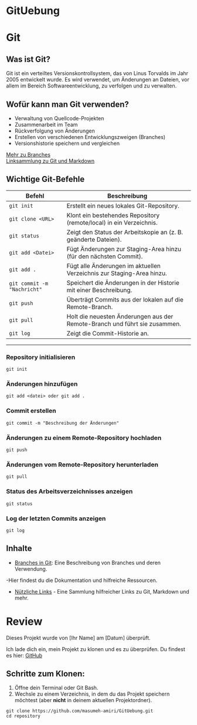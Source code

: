 # GitUebung
# Git

## Was ist Git?  
Git ist ein verteiltes Versionskontrollsystem, das von Linus Torvalds im Jahr 2005 entwickelt wurde. Es wird verwendet, um Änderungen an Dateien, vor allem im Bereich Softwareentwicklung, zu verfolgen und zu verwalten.  

## Wofür kann man Git verwenden?  
- Verwaltung von Quellcode-Projekten  
- Zusammenarbeit im Team  
- Rückverfolgung von Änderungen  
- Erstellen von verschiedenen Entwicklungszweigen (Branches)  
- Versionshistorie speichern und vergleichen  

[Mehr zu Branches](branches.md)  
[Linksammlung zu Git und Markdown](links.md)

## Wichtige Git-Befehle  

| **Befehl**                     | **Beschreibung**                                                                 |
|---------------------------------|---------------------------------------------------------------------------------|
| `git init`                     | Erstellt ein neues lokales Git-Repository.                                      |
| `git clone <URL>`              | Klont ein bestehendes Repository (remote/local) in ein Verzeichnis.             |
| `git status`                   | Zeigt den Status der Arbeitskopie an (z. B. geänderte Dateien).                 |
| `git add <Datei>`              | Fügt Änderungen zur Staging-Area hinzu (für den nächsten Commit).               |
| `git add .`                    | Fügt alle Änderungen im aktuellen Verzeichnis zur Staging-Area hinzu.           |
| `git commit -m "Nachricht"`    | Speichert die Änderungen in der Historie mit einer Beschreibung.                |
| `git push`                     | Überträgt Commits aus der lokalen auf die Remote-Branch.                        |
| `git pull`                     | Holt die neuesten Änderungen aus der Remote-Branch und führt sie zusammen.      |
| `git log`                      | Zeigt die Commit-Historie an.                                                   |

---


### Repository initialisieren
```
git init
```

### Änderungen hinzufügen
```
git add <datei> oder git add .
```

### Commit erstellen
```
git commit -m "Beschreibung der Änderungen"
```
### Änderungen zu einem Remote-Repository hochladen
```
git push
```

### Änderungen vom Remote-Repository herunterladen
```
git pull
```

### Status des Arbeitsverzeichnisses anzeigen
```
git status
````

### Log der letzten Commits anzeigen
```
git log
```

## Inhalte

- [Branches in Git](branches.md): Eine Beschreibung von Branches und deren Verwendung.

-Hier findest du die Dokumentation und hilfreiche Ressourcen.

- [Nützliche Links](links.md) - Eine Sammlung hilfreicher Links zu Git, Markdown und mehr.
# Review

Dieses Projekt wurde von [Ihr Name] am [Datum] überprüft.

Ich lade dich ein, mein Projekt zu klonen und es zu überprüfen. Du findest es hier:
[GitHub](https://github.com/masumeh-amiri/GitUebung.git)

## Schritte zum Klonen:
1. Öffne dein Terminal oder Git Bash.
2. Wechsle zu einem Verzeichnis, in dem du das Projekt speichern möchtest (aber **nicht** in deinem aktuellen Projektordner).
```
git clone https://github.com/masumeh-amiri/GitUebung.git
cd repository
```




